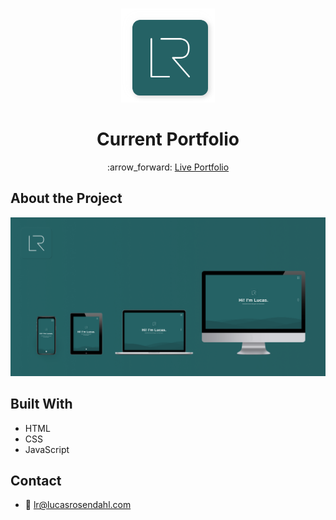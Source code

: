 <br />
<p align="center">
  <a href="#">
    <img src="https://github.com/Luchkiin/portfolio-v2/blob/master/images/logos/logo.svg" alt="Logo" width="150" height="150">
  </a>
  <h1 align="center">Current Portfolio</h1>
  <p align="center">
    :arrow_forward: <a href="https://lucasrosendahl.com" target="_blank"> Live Portfolio</a>
  </p>
</p>

## About the Project

<img src="https://github.com/Luchkiin/portfolio-v2/blob/master/images/readme-img.png" alt="Logo" width="Auto" height="Auto">

## Built With
* HTML
* CSS
* JavaScript

## Contact
* :email: <a href="mailto:lr@lucasrosendahl.com">lr@lucasrosendahl.com</a>
